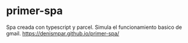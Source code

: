 # primer-spa
Spa creada con typescript y parcel. Simula el funcionamiento basico de gmail.
https://denismpar.github.io/primer-spa/
